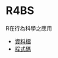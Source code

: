 # R4BS
R在行為科學之應用
- [資料檔](http://myweb.ncku.edu.tw/~cpcheng/Rbook/index.htm)
- [程式碼](http://myweb.ncku.edu.tw/~cpcheng/Rbook/index.htm)
